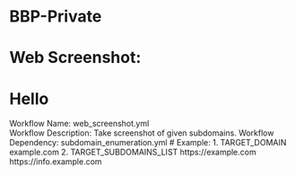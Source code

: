 # BBP-Private

# Web Screenshot:
   <h1>Hello</h1>
   Workflow Name: web_screenshot.yml</br>
   Workflow Description: Take screenshot of given subdomains.
   Workflow Dependency: subdomain_enumeration.yml
   # Example:
      1. TARGET_DOMAIN 
           example.com
      2. TARGET_SUBDOMAINS_LIST
           https://example.com
           https://info.example.com
           
           

 
